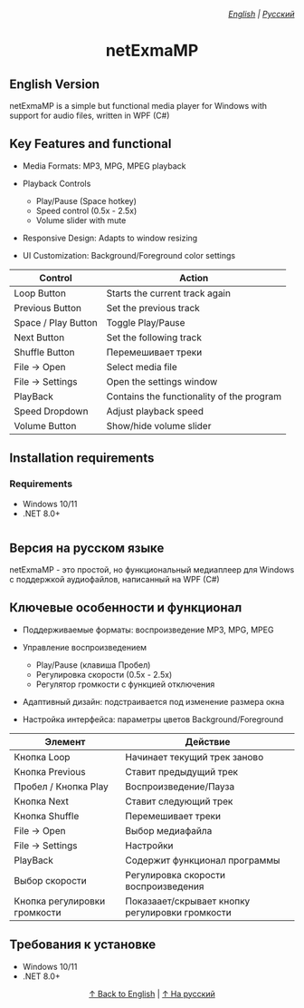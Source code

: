 <p align="right">
  <em> 
    <a href="#english">English</a> | 
    <a href="#russian">Русский</a>
  </em>
</p>
<h1 align="center">netExmaMP</h1>
<h2 id="english">English Version</h2>
netExmaMP is a simple but functional media player for Windows with support for audio files, written in WPF (C#)

## Key Features and functional
- Media Formats: MP3, MPG, MPEG playback
- Playback Controls
  - Play/Pause (Space hotkey)
  - Speed control (0.5x - 2.5x)
  - Volume slider with mute

- Responsive Design: Adapts to window resizing
- UI Customization: Background/Foreground color settings

| Control             | Action                                    |
|---------------------|-------------------------------------------|
| Loop Button         | Starts the current track again            |
| Previous Button     | Set the previous track                    |
| Space / Play Button | Toggle Play/Pause                         |
| Next Button         |  Set the following track                  |
| Shuffle Button      | Перемешивает треки                        |
| File → Open         | Select media file                         |
| File → Settings     | Open the settings window                  |
| PlayBack            | Contains the functionality of the program |
| Speed Dropdown      | Adjust playback speed                     |
| Volume Button       | Show/hide volume slider                   |

## Installation requirements
### Requirements
- Windows 10/11
- .NET 8.0+

<h2 id="russian" style="margin-top: 40px;">Версия на русском языке</h2>
netExmaMP - это простой, но функциональный медиаплеер для Windows с поддержкой аудиофайлов, написанный на WPF (C#)

## Ключевые особенности и функционал
- Поддерживаемые форматы: воспроизведение MP3, MPG, MPEG
- Управление воспроизведением
  - Play/Pause (клавиша Пробел)
  - Регулировка скорости (0.5x - 2.5x)
  - Регулятор громкости с функцией отключения

- Адаптивный дизайн: подстраивается под изменение размера окна
- Настройка интерфейса: параметры цветов Background/Foreground

| Элемент                      | Действие                                        |
|------------------------------|-------------------------------------------------|
| Кнопка Loop                  | Начинает текущий трек заново                    |
| Кнопка Previous              | Ставит предыдущий трек                          |
| Пробел / Кнопка Play         | Воспроизведение/Пауза                           |
| Кнопка Next                  | Ставит следующий трек                           |
| Кнопка Shuffle               | Перемешивает треки                              |
| File → Open                  | Выбор медиафайла                                |
| File → Settings              | Настройки                                       |
| PlayBack                     | Содержит функционал программы                   |
| Выбор скорости               | Регулировка скорости воспроизведения            |
| Кнопка регулировки громкости | Показаает/скрывает кнопку регулировки громкости |

## Требования к установке
- Windows 10/11
- .NET 8.0+

<div align="center"> <a href="#english-version">↑ Back to English</a> | <a href="#русская-версия">↑ На русский</a> </div>
